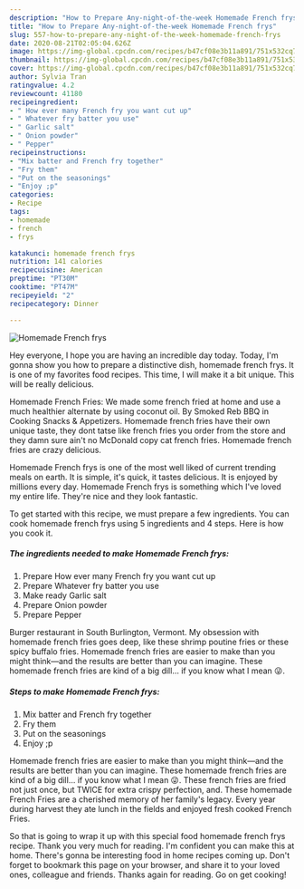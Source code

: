 ```yaml
---
description: "How to Prepare Any-night-of-the-week Homemade French frys"
title: "How to Prepare Any-night-of-the-week Homemade French frys"
slug: 557-how-to-prepare-any-night-of-the-week-homemade-french-frys
date: 2020-08-21T02:05:04.626Z
image: https://img-global.cpcdn.com/recipes/b47cf08e3b11a891/751x532cq70/homemade-french-frys-recipe-main-photo.jpg
thumbnail: https://img-global.cpcdn.com/recipes/b47cf08e3b11a891/751x532cq70/homemade-french-frys-recipe-main-photo.jpg
cover: https://img-global.cpcdn.com/recipes/b47cf08e3b11a891/751x532cq70/homemade-french-frys-recipe-main-photo.jpg
author: Sylvia Tran
ratingvalue: 4.2
reviewcount: 41180
recipeingredient:
- " How ever many French fry you want cut up"
- " Whatever fry batter you use"
- " Garlic salt"
- " Onion powder"
- " Pepper"
recipeinstructions:
- "Mix batter and French fry together"
- "Fry them"
- "Put on the seasonings"
- "Enjoy ;p"
categories:
- Recipe
tags:
- homemade
- french
- frys

katakunci: homemade french frys 
nutrition: 141 calories
recipecuisine: American
preptime: "PT30M"
cooktime: "PT47M"
recipeyield: "2"
recipecategory: Dinner

---
```



![Homemade French frys](https://img-global.cpcdn.com/recipes/b47cf08e3b11a891/751x532cq70/homemade-french-frys-recipe-main-photo.jpg)

Hey everyone, I hope you are having an incredible day today. Today, I'm gonna show you how to prepare a distinctive dish, homemade french frys. It is one of my favorites food recipes. This time, I will make it a bit unique. This will be really delicious.

Homemade French Fries: We made some french fried at home and use a much healthier alternate by using coconut oil. By Smoked Reb BBQ in Cooking Snacks &amp; Appetizers. Homemade french fries have their own unique taste, they dont tatse like french fries you order from the store and they damn sure ain&#39;t no McDonald copy cat french fries. Homemade french fries are crazy delicious.

Homemade French frys is one of the most well liked of current trending meals on earth. It is simple, it's quick, it tastes delicious. It is enjoyed by millions every day. Homemade French frys is something which I've loved my entire life. They're nice and they look fantastic.


To get started with this recipe, we must prepare a few ingredients. You can cook homemade french frys using 5 ingredients and 4 steps. Here is how you cook it.

<!--inarticleads1-->

##### The ingredients needed to make Homemade French frys:

1. Prepare  How ever many French fry you want cut up
1. Prepare  Whatever fry batter you use
1. Make ready  Garlic salt
1. Prepare  Onion powder
1. Prepare  Pepper


Burger restaurant in South Burlington, Vermont. My obsession with homemade french fries goes deep, like these shrimp poutine fries or these spicy buffalo fries. Homemade french fries are easier to make than you might think—and the results are better than you can imagine. These homemade french fries are kind of a big dill… if you know what I mean 😜. 

<!--inarticleads2-->

##### Steps to make Homemade French frys:

1. Mix batter and French fry together
1. Fry them
1. Put on the seasonings
1. Enjoy ;p


Homemade french fries are easier to make than you might think—and the results are better than you can imagine. These homemade french fries are kind of a big dill… if you know what I mean 😜. These french fries are fried not just once, but TWICE for extra crispy perfection, and. These homemade French Fries are a cherished memory of her family&#39;s legacy. Every year during harvest they ate lunch in the fields and enjoyed fresh cooked French Fries. 

So that is going to wrap it up with this special food homemade french frys recipe. Thank you very much for reading. I'm confident you can make this at home. There's gonna be interesting food in home recipes coming up. Don't forget to bookmark this page on your browser, and share it to your loved ones, colleague and friends. Thanks again for reading. Go on get cooking!
